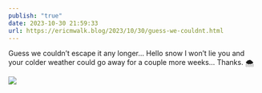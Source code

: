 ```yaml
---
publish: "true"
date: 2023-10-30 21:59:33
url: https://ericmwalk.blog/2023/10/30/guess-we-couldnt.html
---
```


Guess we couldn’t escape it any longer… Hello snow I won’t lie you and your colder weather could go away for a couple more weeks… Thanks. 🌨️

![](https://ericmwalk.blog/uploads/2023/45c9f56d-efd9-4049-8a23-9a24d919f2b2.jpg)